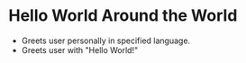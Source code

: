 # Hello World Around the World

* Greets user personally in specified language.
* Greets user with "Hello World!"
